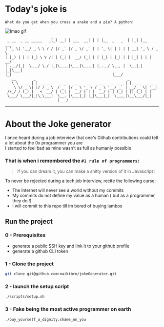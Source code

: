 # Today's joke is

```
What do you get when you cross a snake and a pie? A python!
```

![lmao gif](docs/assets/images/lmao.gif)

```
 _ __  _ __ _____   _(_) __| | ___  __| | | |__  _   _  | |_| |__   ___
| '_ \| '__/ _ \ \ / / |/ _` |/ _ \/ _` | | '_ \| | | | | __| '_ \ / _ \
| |_) | | | (_) \ V /| | (_| |  __/ (_| | | |_) | |_| | | |_| | | |  __/
| .__/|_|  \___/ \_/ |_|\__,_|\___|\__,_| |_.__/ \__, |  \__|_| |_|\___|
|_|                                              |___/
   __        _                                          _
   \ \  ___ | | _____    __ _  ___ _ __   ___ _ __ __ _| |_ ___  _ __
    \ \/ _ \| |/ / _ \  / _` |/ _ \ '_ \ / _ \ '__/ _` | __/ _ \| '__|
 /\_/ / (_) |   <  __/ | (_| |  __/ | | |  __/ | | (_| | || (_) | |
 \___/ \___/|_|\_\___|  \__, |\___|_| |_|\___|_|  \__,_|\__\___/|_|
                        |___/
```

---

# About the Joke generator

I once heard during a job interview that one's Github contributions could tell a lot about the 0x programmer you are  
I started to feel bad as mine wasn't as full as humanly possible

### That is when i remembered the `#1 rule of programmers`:

> If you can dream it, you can make a shitty version of it in Javascript !

To never be rejected during a tech job interview, recite the following curse:

- The Internet will never see a world without my commits
- My commits do not define my value as a human ( but as a programmer, they do !)
- I will commit to this repo till im bored of buying lambos

## Run the project

### 0 - Prerequisites

- generate a public SSH key and link it to your github profile
- generate a github CLI token

### 1 - Clone the project

```sh
git clone git@github.com:naikibro/jokeGenerator.git
```

### 2 - launch the setup script

```sh
./scripts/setup.sh
```

### 3 - Fake being the most active programmer on earth

```sh
./buy_yourself_a_dignity.shame_on_you
```

